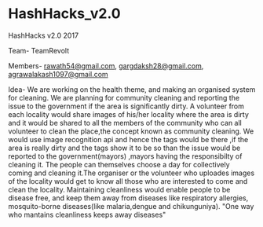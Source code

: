  # HashHacks_v2.0
HashHacks v2.0 2017 

Team- TeamRevolt

Members- rawath54@gmail.com, gargdaksh28@gmail.com, agrawalakash1097@gmail.com

Idea-  We are working on the health theme, and making an organised system for cleaning. We are planning for community cleaning and reporting the issue to the government if the area is significantly dirty. A volunteer from each locality would share images of his/her locality where the area is dirty and it would be shared to all the members of the community who can all volunteer to clean the place,the concept known as community cleaning. 
We would use image recognition api and hence the tags would be there ,if the area is really dirty and the tags show it to be so than the issue would be reported to the government(mayors) ,mayors having the responsibilty of cleaning it. The people can themselves choose a day for collectively coming and cleaning it.The organiser or the volunteer who uploades images of the locality would get to know all those who are interested to come and clean the locality.
Maintaining cleanliness would enable people to be disease free, and keep them away from diseases like respiratory allergies, mosquito-borne diseases(like malaria,dengue and chikunguniya).
"One way who mantains cleanliness keeps away diseases"
